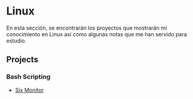 # Linux

En esta sección, se encontrarán los proyectos que mostrarán mi conocimiento en Linux así como algunas notas que me han servido para estudio.

## Projects

### Bash Scripting
- [Six Monitor](https://github.com/GusRosR/Six-Monitor)
